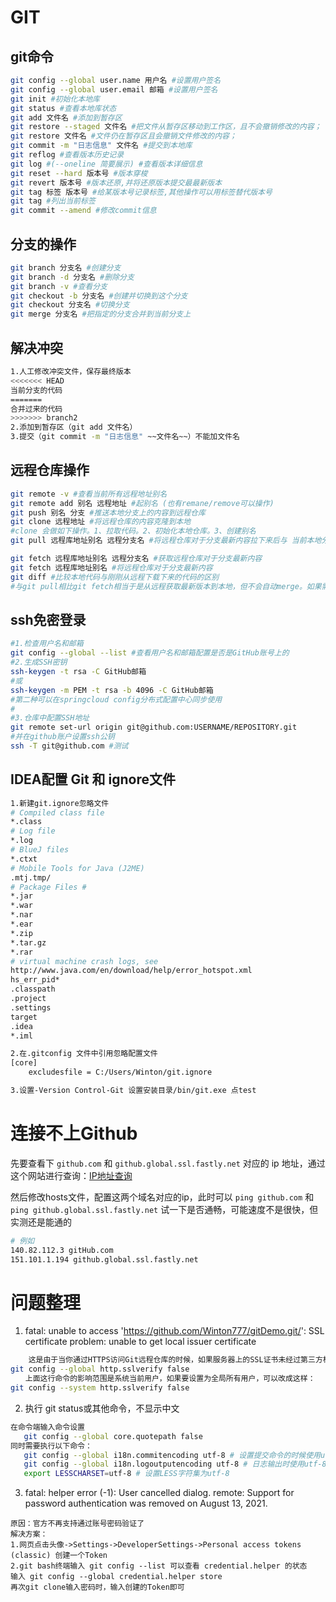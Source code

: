 # GIT

## git命令

```bash
git config --global user.name 用户名 #设置用户签名 
git config --global user.email 邮箱 #设置用户签名 
git init #初始化本地库 
git status #查看本地库状态 
git add 文件名 #添加到暂存区 
git restore --staged 文件名 #把文件从暂存区移动到工作区，且不会撤销修改的内容；
git restore 文件名 #文件仍在暂存区且会撤销文件修改的内容；
git commit -m "日志信息" 文件名 #提交到本地库 
git reflog #查看版本历史记录 
git log #(--oneline 简要展示) #查看版本详细信息
git reset --hard 版本号 #版本穿梭
git revert 版本号 #版本还原,并将还原版本提交最最新版本
git tag 标签 版本号 #给某版本号记录标签,其他操作可以用标签替代版本号
git tag #列出当前标签
git commit --amend #修改commit信息
```

## 分支的操作

 ```bash
 git branch 分支名 #创建分支 
 git branch -d 分支名 #删除分支
 git branch -v #查看分支 
 git checkout -b 分支名 #创建并切换到这个分支
 git checkout 分支名 #切换分支 
 git merge 分支名 #把指定的分支合并到当前分支上
 ```

## 解决冲突

```bash
1.人工修改冲突文件，保存最终版本
<<<<<<< HEAD 
当前分支的代码 
======= 
合并过来的代码 
>>>>>>> branch2
2.添加到暂存区（git add 文件名）
3.提交（git commit -m "日志信息" ~~文件名~~）不能加文件名
```

##  远程仓库操作

```bash
git remote -v #查看当前所有远程地址别名 
git remote add 别名 远程地址 #起别名 (也有remane/remove可以操作)
git push 别名 分支 #推送本地分支上的内容到远程仓库 
git clone 远程地址 #将远程仓库的内容克隆到本地 
#clone 会做如下操作。1、拉取代码。2、初始化本地仓库。3、创建别名
git pull 远程库地址别名 远程分支名 #将远程仓库对于分支最新内容拉下来后与 当前本地分支直接合并

git fetch 远程库地址别名 远程分支名 #获取远程仓库对于分支最新内容
git fetch 远程库地址别名 #将远程仓库对于分支最新内容
git diff #比较本地代码与刚刚从远程下载下来的代码的区别
#与git pull相比git fetch相当于是从远程获取最新版本到本地，但不会自动merge。如果需要有选择的合并git fetch是更好的选择。效果相同时git pull将更为快捷;
```

## ssh免密登录

```bash
#1.检查用户名和邮箱
git config --global --list #查看用户名和邮箱配置是否是GitHub账号上的
#2.生成SSH密钥
ssh-keygen -t rsa -C GitHub邮箱
#或
ssh-keygen -m PEM -t rsa -b 4096 -C GitHub邮箱
#第二种可以在springcloud config分布式配置中心同步使用
#
#3.仓库中配置SSH地址
git remote set-url origin git@github.com:USERNAME/REPOSITORY.git
#并在github账户设置ssh公钥
ssh -T git@github.com #测试
```

## IDEA配置 Git 和 ignore文件

```bash
1.新建git.ignore忽略文件
# Compiled class file
*.class
# Log file
*.log
# BlueJ files
*.ctxt
# Mobile Tools for Java (J2ME)
.mtj.tmp/
# Package Files #
*.jar
*.war
*.nar
*.ear
*.zip
*.tar.gz
*.rar
# virtual machine crash logs, see 
http://www.java.com/en/download/help/error_hotspot.xml
hs_err_pid*
.classpath
.project
.settings
target
.idea
*.iml

2.在.gitconfig 文件中引用忽略配置文件
[core]
	excludesfile = C:/Users/Winton/git.ignore

3.设置-Version Control-Git 设置安装目录/bin/git.exe 点test
```

# 连接不上Github

先要查看下 `github.com` 和 `github.global.ssl.fastly.net` 对应的 ip 地址，通过这个网站进行查询：[IP地址查询](https://www.ipaddress.com/)

然后修改hosts文件，配置这两个域名对应的ip，此时可以 `ping github.com` 和 `ping github.global.ssl.fastly.net` 试一下是否通畅，可能速度不是很快，但实测还是能通的

```bash
# 例如
140.82.112.3 gitHub.com
151.101.1.194 github.global.ssl.fastly.net
```

# 问题整理

1. fatal: unable to access 'https://github.com/Winton777/gitDemo.git/': SSL certificate problem: unable to get local issuer certificate

```bash
	这是由于当你通过HTTPS访问Git远程仓库的时候，如果服务器上的SSL证书未经过第三方机构认证，git就会报错。原因是因为未知的没有签署过的证书意味着可能存在很大的风险。解决办法就是通过下面的命令将git中的sslverify关掉
git config --global http.sslverify false
　　上面这行命令的影响范围是系统当前用户，如果要设置为全局所有用户，可以改成这样：
git config --system http.sslverify false
```

2. 执行 git status或其他命令，不显示中文

```bash
在命令端输入命令设置
   git config --global core.quotepath false
同时需要执行以下命令：
   git config --global i18n.commitencoding utf-8 # 设置提交命令的时候使用utf-8编码集提交
   git config --global i18n.logoutputencoding utf-8 # 日志输出时使用utf-8编码集显示
   export LESSCHARSET=utf-8 # 设置LESS字符集为utf-8
```

3. fatal: helper error (-1): User cancelled dialog.
   remote: Support for password authentication was removed on August 13, 2021.

```
原因：官方不再支持通过账号密码验证了
解决方案：
1.网页点击头像->Settings->DeveloperSettings->Personal access tokens (classic) 创建一个Token
2.git bash终端输入 git config --list 可以查看 credential.helper 的状态
输入 git config --global credential.helper store
再次git clone输入密码时，输入创建的Token即可
```

